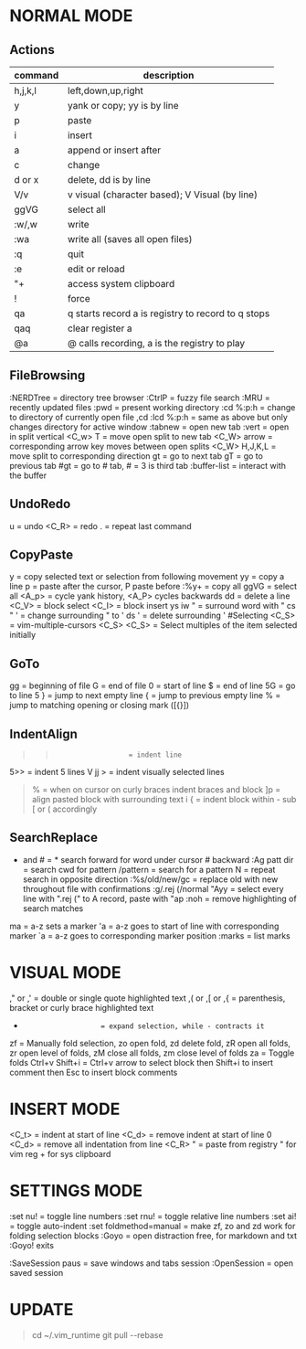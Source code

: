 # NORMAL MODE

## Actions

command | description 
--- | ---
h,j,k,l | left,down,up,right
y | yank or copy; yy is by line
p | paste
i | insert
a | append or insert after
c | change
d or x | delete, dd is by line
V/v | v visual (character based); V Visual (by line)
ggVG | select all
:w/,w | write
:wa | write all (saves all open files)
:q | quit
:e | edit or reload
"+ | access system clipboard
! | force
qa | q starts record a is registry to record to q stops
qaq | clear register a
@a | @ calls recording, a is the registry to play

## FileBrowsing

:NERDTree                = directory tree browser
:CtrlP                   = fuzzy file search
:MRU                     = recently updated files
:pwd                     = present working directory
:cd %:p:h                = change to directory of currently open file
,cd
:lcd %:p:h               = same as above but only changes directory for active window
:tabnew                  = open new tab
:vert                    = open in split vertical
<C_w> T                  = move open split to new tab
<C_W> arrow              = corresponding arrow key moves between open splits
<C_W> H,J,K,L            = move split to corresponding direction
gt                       = go to next tab
gT                       = go to previous tab
#gt                      = go to # tab, # = 3 is third tab
:buffer-list             = interact with the buffer

## UndoRedo

u                        = undo
<C_R>                    = redo
.                        = repeat last command

## CopyPaste

y                        = copy selected text or selection from following movement
yy                       = copy a line
p                        = paste after the cursor, P paste before
:%y+                     = copy all
ggVG                     = select all
<A_p>                    = cycle yank history, <A_P> cycles backwards
dd                       = delete a line
<C_V>                    = block select
<C_I>                    = block insert
ys iw "                  = surround word with "
cs " '                   = change surrounding " to '
ds '                     = delete surrounding '
#Selecting
<C_S>                    = vim-multiple-cursors
<C_S> <C_S>              = Select multiples of the item selected initially

## GoTo

gg                       = beginning of file
G                        = end of file
0                        = start of line
$                        = end of line
5G                       = go to line 5
}                        = jump to next empty line
{                        = jump to previous empty line
%                        = jump to matching opening or closing mark ([{}])

## IndentAlign

>>                       = indent line
5>>                      = indent 5 lines
V jj >                   = indent visually selected lines
>%                       = when on cursor on curly braces indent braces and block
]p                       = align pasted block with surrounding text
>i {                     = indent block within - sub [ or ( accordingly

## SearchReplace
* and #                  = * search forward for word under cursor # backward
:Ag patt dir             = search cwd for pattern
/pattern                 = search for a pattern
N                        = repeat search in opposite direction
:%s/old/new/gc           = replace old with new throughout file with confirmations
:g/.rej (/normal "Ayy    = select every line with ".rej (" to A record, paste with "ap
:noh                     = remove highlighting of search matches

ma                       = a-z sets a marker
'a                       = a-z goes to start of line with corresponding marker
`a                       = a-z goes to corresponding marker position
:marks                   = list marks

# VISUAL MODE

," or ,'                 = double or single quote highlighted text
,( or ,[ or ,{           = parenthesis, bracket or curly brace highlighted text
+                        = expand selection, while - contracts it
zf                       = Manually fold selection, zo open fold, zd delete fold, zR
                           open all folds, zr open level of folds, zM close all folds,
                           zm close level of folds
za                       = Toggle folds
Ctrl+v Shift+i           = Ctrl+v arrow to select block then Shift+i to insert comment
                           then Esc to insert block comments

# INSERT MODE

<C_t>                    = indent at start of line
<C_d>                    = remove indent at start of line
0 <C_d>                  = remove all indentation from line
<C_R> "                  = paste from registry " for vim reg + for sys clipboard

# SETTINGS MODE

:set nu!                 = toggle line numbers
:set rnu!                = toggle relative line numbers
:set ai!                 = toggle auto-indent
:set foldmethod=manual   = make zf, zo and zd work for folding selection blocks
:Goyo                    = open distraction free, for markdown and txt :Goyo! exits

:SaveSession paus        = save windows and tabs session
:OpenSession             = open saved session

# UPDATE

> cd ~/.vim_runtime
> git pull --rebase
